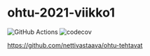 # ohtu-2021-viikko1

![GitHub Actions](https://github.com/nettivastaava/ohtu-2021-viikko1/workflows/Java%20CI%20with%20Gradle/badge.svg) ![codecov](https://codecov.io/gh/nettivastaava/ohtu-2021-viikko1/branch/main/graph/badge.svg?token=920D4UUZH9)

https://github.com/nettivastaava/ohtu-tehtavat

